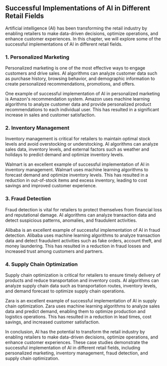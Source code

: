 
Successful Implementations of AI in Different Retail Fields
-----------------------------------------------------------

Artificial intelligence (AI) has been transforming the retail industry by enabling retailers to make data-driven decisions, optimize operations, and enhance customer experiences. In this chapter, we will explore some of the successful implementations of AI in different retail fields.

### 1. Personalized Marketing

Personalized marketing is one of the most effective ways to engage customers and drive sales. AI algorithms can analyze customer data such as purchase history, browsing behavior, and demographic information to create personalized recommendations, promotions, and offers.

One example of successful implementation of AI in personalized marketing is Amazon's recommendation system. Amazon uses machine learning algorithms to analyze customer data and provide personalized product recommendations to each individual user. This has resulted in a significant increase in sales and customer satisfaction.

### 2. Inventory Management

Inventory management is critical for retailers to maintain optimal stock levels and avoid overstocking or understocking. AI algorithms can analyze sales data, inventory levels, and external factors such as weather and holidays to predict demand and optimize inventory levels.

Walmart is an excellent example of successful implementation of AI in inventory management. Walmart uses machine learning algorithms to forecast demand and optimize inventory levels. This has resulted in a reduction in out-of-stock items and excess inventory, leading to cost savings and improved customer experience.

### 3. Fraud Detection

Fraud detection is vital for retailers to protect themselves from financial loss and reputational damage. AI algorithms can analyze transaction data and detect suspicious patterns, anomalies, and fraudulent activities.

Alibaba is an excellent example of successful implementation of AI in fraud detection. Alibaba uses machine learning algorithms to analyze transaction data and detect fraudulent activities such as fake orders, account theft, and money laundering. This has resulted in a reduction in fraud losses and increased trust among customers and partners.

### 4. Supply Chain Optimization

Supply chain optimization is critical for retailers to ensure timely delivery of products and reduce transportation and inventory costs. AI algorithms can analyze supply chain data such as transportation routes, inventory levels, and demand forecast to optimize supply chain operations.

Zara is an excellent example of successful implementation of AI in supply chain optimization. Zara uses machine learning algorithms to analyze sales data and predict demand, enabling them to optimize production and logistics operations. This has resulted in a reduction in lead times, cost savings, and increased customer satisfaction.

In conclusion, AI has the potential to transform the retail industry by enabling retailers to make data-driven decisions, optimize operations, and enhance customer experiences. These case studies demonstrate the successful implementation of AI in different retail fields, including personalized marketing, inventory management, fraud detection, and supply chain optimization.
